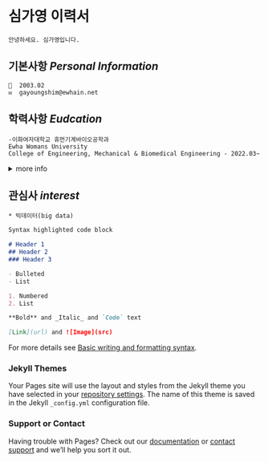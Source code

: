 # 심가영 이력서
```
안녕하세요. 심가영입니다.
```

## 기본사항   ***Personal Information***  
```
👧  2003.02  
✉️  gayoungshim@ewhain.net  
```

## 학력사항  ***Eudcation*** 
```
-이화여자대학교 휴먼기계바이오공학과  
Ewha Womans University  
College of Engineering, Mechanical & Biomedical Engineering - 2022.03~
```

<details><summary>more info</summary>
<p>
 
     ［이화여자대학교 Ewha Womans University］(http://www.ewha.ac.kr/) 
 
     ［이화여자대학교 휴먼기계바이오공학과 Mechanical & Biomedical Engineering］(http://mbe.ewha.ac.kr/)
   </p>
</details>


## 관심사 ***interest***
```
* 빅데이터(big data)
```


```markdown
Syntax highlighted code block

# Header 1
## Header 2
### Header 3

- Bulleted
- List

1. Numbered
2. List

**Bold** and _Italic_ and `Code` text

[Link](url) and ![Image](src)
```

For more details see [Basic writing and formatting syntax](https://docs.github.com/en/github/writing-on-github/getting-started-with-writing-and-formatting-on-github/basic-writing-and-formatting-syntax).

### Jekyll Themes

Your Pages site will use the layout and styles from the Jekyll theme you have selected in your [repository settings](https://github.com/sgyriley/sgyriley.github.io/settings/pages). The name of this theme is saved in the Jekyll `_config.yml` configuration file.

### Support or Contact

Having trouble with Pages? Check out our [documentation](https://docs.github.com/categories/github-pages-basics/) or [contact support](https://support.github.com/contact) and we’ll help you sort it out.
